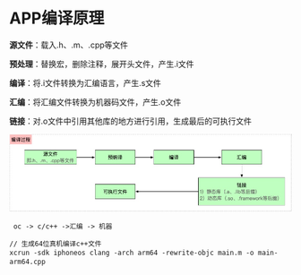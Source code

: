 # APP编译原理

**源文件**：载入.h、.m、.cpp等文件

**预处理**：替换宏，删除注释，展开头文件，产生.i文件

**编译**：将.i文件转换为汇编语言，产生.s文件

**汇编**：将汇编文件转换为机器码文件，产生.o文件

**链接**：对.o文件中引用其他库的地方进行引用，生成最后的可执行文件

![app&#x4EE3;&#x7801;&#x7684;&#x7F16;&#x8BD1;&#x8FC7;&#x7A0B;](../../.gitbook/assets/9612370-2e9527864683c17f.png)

```text
 oc -> c/c++ ->汇编 -> 机器
```

```text
// 生成64位真机编译c++文件
xcrun -sdk iphoneos clang -arch arm64 -rewrite-objc main.m -o main-arm64.cpp

```

